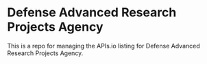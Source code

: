 # Defense Advanced Research Projects Agency
This is a repo for managing the APIs.io listing for Defense Advanced Research Projects Agency.